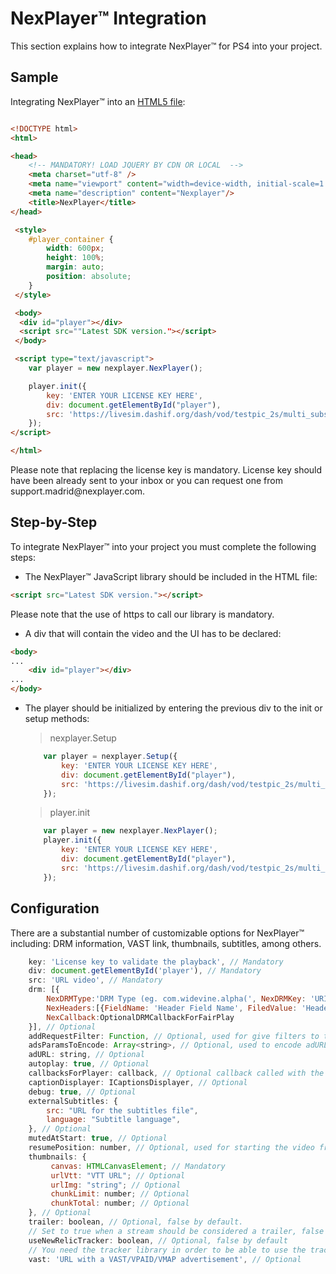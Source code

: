 <a id="integration-top"> </a>

# NexPlayer™ Integration

This section explains how to integrate NexPlayer&#x2122; for PS4 into your project.

## Sample

Integrating NexPlayer&#x2122; into an  <a href="https://nexplayer.nexplayersdk.com/sample/index.html" download="" target="_blank">HTML5 file</a>:</p>

```html

<!DOCTYPE html>
<html>

<head>
    <!-- MANDATORY! LOAD JQUERY BY CDN OR LOCAL  -->
    <meta charset="utf-8" />
    <meta name="viewport" content="width=device-width, initial-scale=1.0, maximum-scale=1.0, user-scalable=no">
    <meta name="description" content="Nexplayer"/>
    <title>NexPlayer</title>
</head>

 <style>
    #player_container {
        width: 600px;
        height: 100%;
        margin: auto;
        position: absolute;
    }
 </style>

 <body>
  <div id="player"></div>
  <script src=""Latest SDK version."></script>
 </body>

 <script type="text/javascript">
    var player = new nexplayer.NexPlayer();

    player.init({
        key: 'ENTER YOUR LICENSE KEY HERE',
        div: document.getElementById("player"),
        src: 'https://livesim.dashif.org/dash/vod/testpic_2s/multi_subs.mpd',
    });
</script>

</html>
```

<div class="alert alert-success hints-alert"><div class="hints-icon"><i class="fa fa-mortar-board"></i></div><div class="hints-container"><p>Please note that replacing the license key is mandatory. License key should have been already sent to your inbox or you can request one from support.madrid@nexplayer.com. </p>
</div></div>

## Step-by-Step

To integrate NexPlayer™ into your project you must complete the following steps:

- The NexPlayer™ JavaScript library should be included in the HTML file:

```html
<script src="Latest SDK version."></script>
```

<div class="alert alert-success hints-alert"><div class="hints-icon"><i class="fa fa-mortar-board"></i></div><div class="hints-container"><p>Please note that the use of https to call our library is mandatory. <br>
</div></div>

- A div that will contain the video and the UI has to be declared:
```html
<body>
...
    <div id="player"></div>
...
</body>
```
- The player should be initialized by entering the previous div to the init or setup methods:
    > nexplayer.Setup
    ```js
        var player = nexplayer.Setup({
            key: 'ENTER YOUR LICENSE KEY HERE',
            div: document.getElementById("player"),
            src: 'https://livesim.dashif.org/dash/vod/testpic_2s/multi_subs.mpd',
        });
    ```
    > player.init
    ```js
        var player = new nexplayer.NexPlayer();
        player.init({
            key: 'ENTER YOUR LICENSE KEY HERE',
            div: document.getElementById("player"),
            src: 'https://livesim.dashif.org/dash/vod/testpic_2s/multi_subs.mpd',
        });
    ```

## Configuration

There are a substantial number of customizable options for NexPlayer™ including: DRM information, VAST link, thumbnails, subtitles, among others.

```js
    key: 'License key to validate the playback', // Mandatory
    div: document.getElementById('player'), // Mandatory
    src: 'URL video', // Mandatory
    drm: [{
        NexDRMType:'DRM Type (eg. com.widevine.alpha(', NexDRMKey: 'URI for the DRM Key', 
        NexHeaders:[{FieldName: 'Header Field Name', FiledValue: 'Header Field Value'}],
        NexCallback:OptionalDRMCallbackForFairPlay
    }], // Optional
    addRequestFilter: Function, // Optional, used for give filters to the drm request
    adsParamsToEncode: Array<string>, // Optional, used to encode adURL parameters
    adURL: string, // Optional
    autoplay: true, // Optional
    callbacksForPlayer: callback, // Optional callback called with the player instances
    captionDisplayer: ICaptionsDisplayer, // Optional
    debug: true, // Optional
    externalSubtitles: {
        src: "URL for the subtitles file",
        language: "Subtitle language",
    }, // Optional
    mutedAtStart: true, // Optional    
    resumePosition: number, // Optional, used for starting the video from the given position in seconds.
    thumbnails: {
         canvas: HTMLCanvasElement; // Mandatory
         urlVtt: "VTT URL"; // Optional
         urlImg: "string"; // Optional
         chunkLimit: number; // Optional
         chunkTotal: number; // Optional
    }, // Optional 
    trailer: boolean, // Optional, false by default. 
    // Set to true when a stream should be considered a trailer, false when not.
    useNewRelicTracker: boolean, // Optional, false by default
    // You need the tracker library in order to be able to use the tracker. Ask NexPlayer team for it.
    vast: 'URL with a VAST/VPAID/VMAP advertisement', // Optional
```